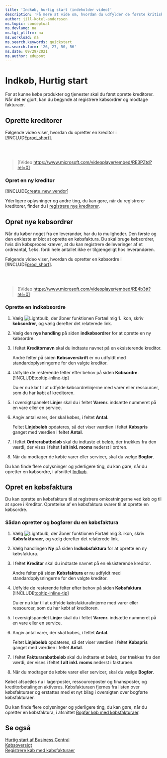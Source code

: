 ```yaml
---
title: 'Indkøb, hurtig start (indeholder video)'
description: 'Få mere at vide om, hvordan du udfylder de første kritiske felter om kreditorer i Business central, så du kan begynde at købe produkter og tjenester.'
author: jill-kotel-andersson
ms.topic: conceptual
ms.devlang: na
ms.tgt_pltfrm: na
ms.workload: na
ms.search.keywords: quickstart
ms.search.form: '26, 27, 50, 56'
ms.date: 09/29/2021
ms.author: edupont
---
```


# Indkøb, Hurtig start

For at kunne købe produkter og tjenester skal du først oprette kreditorer. Når det er gjort, kan du begynde at registrere købsordrer og modtage fakturaer.  

## Oprette kreditorer

Følgende video viser, hvordan du opretter en kreditor i [!INCLUDE[prod_short](includes/prod_short.md)].

<br><br>  

> [!Video https://www.microsoft.com/videoplayer/embed/RE3PZtd?rel=0]

### Opret en ny kreditor

[!INCLUDE[create_new_vendor](includes/create_new_vendor.md)]

Yderligere oplysninger og andre ting, du kan gøre, når du registrerer kreditorer, finder du i [registrere nye kreditorer](purchasing-how-register-new-vendors.md).  

## Opret nye købsordrer

Når du køber noget fra en leverandør, har du to muligheder. Den første og den enkleste er blot at oprette en købsfaktura. Du skal bruge købsordrer, hvis din købsproces kræver, at du kan registrere delleveringer af et ordreantal, f.eks. fordi hele antallet ikke er tilgængeligt hos leverandøren.

Følgende video viser, hvordan du opretter en købsordre i [!INCLUDE[prod_short](includes/prod_short.md)].

<br><br>

> [!Video https://www.microsoft.com/videoplayer/embed/RE4b3tt?rel=0]

### Oprette en indkøbsordre  

1. Vælg ![Lightbulb, der åbner funktionen Fortæl mig 1.](media/ui-search/search_small.png "Fortæl mig, hvad du vil foretage dig") ikon, skriv **købsordrer**, og vælg derefter det relaterede link.  

2. Vælg den **nye handling** på siden **indkøbsordrer** for at oprette en ny købsordre.

3. I feltet **Kreditornavn** skal du indtaste navnet på en eksisterende kreditor.

    Andre felter på siden **Købsoverskrift** er nu udfyldt med standardoplysningerne for den valgte kreditor.  

4. Udfylde de resterende felter efter behov på siden **Købsordre**. [!INCLUDE[tooltip-inline-tip](includes/tooltip-inline-tip_md.md)]

    Du er nu klar til at udfylde købsordrelinjerne med varer eller ressourcer, som du har købt af kreditoren.

5. I oversigtspanelet **Linjer** skal du i feltet **Varenr.** indsætte nummeret på en vare eller en service.

6. Angiv antal varer, der skal købes, i feltet **Antal**.

    Feltet **Linjebeløb** opdateres, så det viser værdien i feltet **Købspris** ganget med værdien i feltet **Antal**.

7. I feltet **Ordrerabatbeløb** skal du indtaste et beløb, der trækkes fra den værdi, der vises i feltet **I alt inkl. moms** nederst i ordren.

8. Når du modtager de købte varer eller servicer, skal du vælge **Bogfør**.

Du kan finde flere oplysninger og yderligere ting, du kan gøre, når du opretter en købsordre, i afsnittet [Indkøb](purchasing-manage-purchasing.md).  

## Opret en købsfaktura  

Du kan oprette en købsfaktura til at registrere omkostningerne ved køb og til at spore i Kreditor. Oprettelse af en købsfaktura svarer til at oprette en købsordre.

### Sådan opretter og bogfører du en købsfaktura  

1. Vælg ![Lightbulb, der åbner funktionen Fortæl mig 3.](media/ui-search/search_small.png "Fortæl mig, hvad du vil foretage dig") ikon, skriv **Købsfakturaer**, og vælg derefter det relaterede link.  
2. Vælg handlingen **Ny** på siden **Indkøbsfaktura** for at oprette en ny købsfaktura.
3. I feltet **Kreditor** skal du indtaste navnet på en eksisterende kreditor.

    Andre felter på siden **Købsfaktura** er nu udfyldt med standardoplysningerne for den valgte kreditor.

4. Udfylde de resterende felter efter behov på siden **Købsfaktura**. [!INCLUDE[tooltip-inline-tip](includes/tooltip-inline-tip_md.md)]

    Du er nu klar til at udfylde købsfakturalinjerne med varer eller ressourcer, som du har købt af kreditoren.

5. I oversigtspanelet **Linjer** skal du i feltet **Varenr.** indsætte nummeret på en vare eller en service.
6. Angiv antal varer, der skal købes, i feltet **Antal**.

    Feltet **Linjebeløb** opdateres, så det viser værdien i feltet **Købspris** ganget med værdien i feltet **Antal**.

7. I feltet **Fakturarabatbeløb** skal du indtaste et beløb, der trækkes fra den værdi, der vises i feltet **I alt inkl. moms** nederst i fakturaen.

8. Når du modtager de købte varer eller servicer, skal du vælge **Bogfør**.

Købet afspejles nu i lagerposter, ressourceposter og finansposter, og kreditorbetalingen aktiveres. Købsfakturaen fjernes fra listen over købsfakturaer og erstattes med et nyt bilag i oversigten over bogførte købsfakturaer.  

Du kan finde flere oplysninger og yderligere ting, du kan gøre, når du opretter en købsfaktura, i afsnittet [Bogfør køb med købsfakturaer](purchasing-how-record-purchases.md).

## Se også

[Hurtig start af Business Central](quick-start-business-central.md)  
[Købsoversigt](Purchasing-manage-purchasing.md)  
[Registrere køb med købsfakturaer](purchasing-how-record-purchases.md)  
